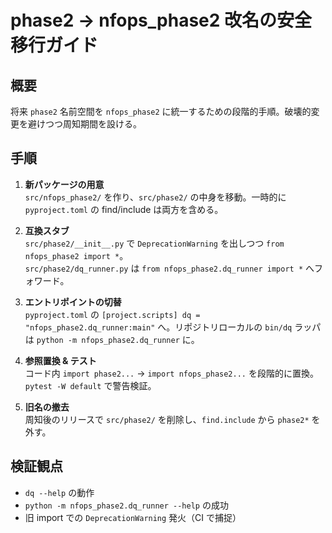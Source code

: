 # phase2 → nfops_phase2 改名の安全移行ガイド

## 概要
将来 `phase2` 名前空間を `nfops_phase2` に統一するための段階的手順。破壊的変更を避けつつ周知期間を設ける。

## 手順
1. **新パッケージの用意**  
   `src/nfops_phase2/` を作り、`src/phase2/` の中身を移動。一時的に `pyproject.toml` の find/include は両方を含める。

2. **互換スタブ**  
   `src/phase2/__init__.py` で `DeprecationWarning` を出しつつ `from nfops_phase2 import *`。  
   `src/phase2/dq_runner.py` は `from nfops_phase2.dq_runner import *` へフォワード。

3. **エントリポイントの切替**  
   `pyproject.toml` の `[project.scripts] dq = "nfops_phase2.dq_runner:main"` へ。リポジトリローカルの `bin/dq` ラッパは `python -m nfops_phase2.dq_runner` に。

4. **参照置換 & テスト**  
   コード内 `import phase2...` → `import nfops_phase2...` を段階的に置換。`pytest -W default` で警告検証。

5. **旧名の撤去**  
   周知後のリリースで `src/phase2/` を削除し、`find.include` から `phase2*` を外す。

## 検証観点
- `dq --help` の動作  
- `python -m nfops_phase2.dq_runner --help` の成功  
- 旧 import での `DeprecationWarning` 発火（CI で捕捉）
